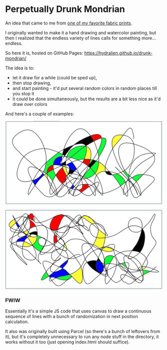 # Perpetually Drunk Mondrian
An idea that came to me from [one of my favorite fabric prints](https://www.threadless.com/shop/@threadless/design/drunk-mondrian/mens/shoes).

I originally wanted to make it a hand drawing and watercolor painting, but then I realized that the endless variety of lines calls for something more... endless. 

So here it is, hosted on GitHub Pages: https://hydralien.github.io/drunk-mondrian/

The idea is to:
- let it draw for a while (could be sped up),
- then stop drawing,
- and start painting - it'd put several random colors in random places till you stop it
- it could be done simultaneously, but the results are a bit less nice as it'd draw over colors

And here's a couple of examples:

![A screenshot](img/screenshot.png)

![Another screenshot](img/screenshot_2.png)

### FWIW

Essentially it's a simple JS code that uses canvas to draw a continuous sequence of lines with a bunch of randomization in next position calculation.

It also was originally built using Parcel (so there's a bunch of leftovers from it), but it's completely unnecessary to run any node stuff in the directory, it works without it too (just opening index.html should suffice).
 